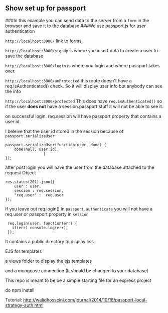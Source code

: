 ## Show set up for passport

###In this example you can send data to the server from a `form` in the browser and save it to the database
###We use passport.js for user authentication

`http://localhost:3000/` link to forms.

`http://localhost:3000/signUp` is where you insert data to create a user to save the database

`http://localhost:3000/login` is where you login and where passport takes over.

`http://localhost:3000/unProtected` this route doesn't have a req.isAuthenticated() check. So it will display user info but anybody can see the info

`http://localhost:3000/protected` This does have `req.isAuthenticated()` so if the user **does not** have a session.passport stuff it will not be able to see it.

on successful login. req.session will have passport property that contains a user id.

I beleive that the user id stored in the session because of `passport.serializeUser`
```
passport.serializeUser(function(user, done) {
    done(null, user.id);
                 |
});
```

after post login you will have the user from the database attached to the request Object
```
res.status(201).json({
    user : user,
    session : req.session,
    "req.user" :  req.user
});
```

If you leave out req.login() in `passport.authenticate` you will not have a req.user or passport property in `session`

```
 req.login(user, function(err) {
   if(err) console.log(err);
 });
```

It contains a public directory to display css

EJS for templates

a views folder to display the ejs templates

and a mongoose connection (It should be changed to your database)

This repo is meant to be be a simple starting file for an express project

do npm install

Tutorial:
http://walidhosseini.com/journal/2014/10/18/passport-local-strategy-auth.html
